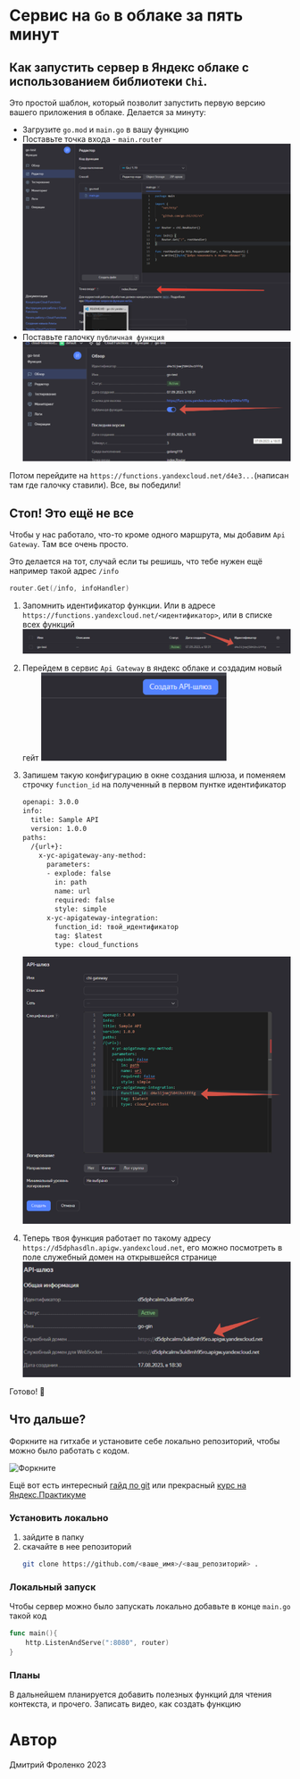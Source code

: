 # Сервис на `Go` в облаке за пять минут

Как запустить сервер в Яндекс облаке с использованием библиотеки `Chi`.
----

Это простой шаблон, который позволит запустить первую версию вашего приложения в облаке. Делается за минуту:
+ Загрузите `go.mod` и `main.go` в вашу функцию
+ Поставьте точка входа - `main.router`
    ![точка входа](./assets/code.png "Вот сюда")
+ Поставьте галочку `публичная функция`
    ![галочка](./assets/public.png "Вот сюда")


Потом перейдите на `https://functions.yandexcloud.net/d4e3...`(написан там где галочку ставили). Все, вы победили!

## Стоп! Это ещё не все

Чтобы у нас работало, что-то кроме одного маршрута, мы добавим `Api Gateway`. Там все очень просто. 

Это делается на тот, случай если ты решишь, что тебе нужен ещё например такой адрес `/info`

```go
router.Get(/info, infoHandler)
```

1. Запомнить идентификатор функции. Или в адресе `https://functions.yandexcloud.net/<идентификатор>`, или в списке всех функций
    ![запомнить функцию](./assets/func-id.png "Где находится идетификатор")
1. Перейдем в сервис `Api Gateway` в яндекс облаке и создадим новый гейт
    ![создать шлюз](./assets/gateway-create.png "Где находится кнопка")
2. Запишем такую конфигурацию в окне создания шлюза, и поменяем строчку `function_id` на полученный в первом пунтке идентификатор

    ```openapi
    openapi: 3.0.0
    info:
      title: Sample API
      version: 1.0.0
    paths:
      /{url+}:
        x-yc-apigateway-any-method:
          parameters:
          - explode: false
            in: path
            name: url
            required: false
            style: simple
          x-yc-apigateway-integration:
            function_id: твой_идентификатор
            tag: $latest
            type: cloud_functions
    ```

    ![заполнить конфигурацию](./assets/gateway-config.png "Куда писать")
4. Теперь твоя функция работает по такому адресу `https://d5dphasdln.apigw.yandexcloud.net`, его можно посмотреть в поле служебный домен на открывшейся странице
    ![Адрес шлюза](./assets/gateway-url.png)

Готово! 🙌

## Что дальше?

Форкните на гитхабе и установите себе локально репозиторий, чтобы можно было работать с кодом. 

![Форкните](https://docs.github.com/assets/cb-79331/mw-1440/images/help/repository/fork_button.webp)

Ещё вот есть интересный [гайд по git](https://habr.com/ru/articles/541258/) или прекрасный [курс на Яндекс.Практикуме](https://practicum.yandex.ru/git-basics/)

### Установить локально

1. зайдите в папку
2. скачайте в нее репозиторий
    ```bash
    git clone https://github.com/<ваше_имя>/<ваш_репозиторий> .
    ```

### Локальный запуск

Чтобы сервер можно было запускать локально добавьте в конце `main.go` такой код

```go
func main(){
    http.ListenAndServe(":8080", router)
}
```

### Планы

В дальнейшем планируется добавить полезных функций для чтения контекста, и прочего.
Записать видео, как создать функцию

# Автор

Дмитрий Фроленко 2023
